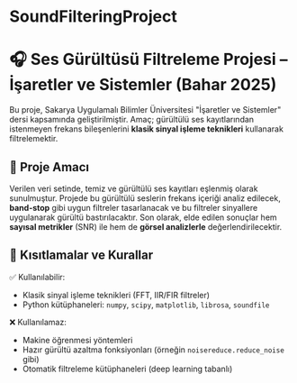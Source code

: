 # SoundFilteringProject

# 🎧 Ses Gürültüsü Filtreleme Projesi – İşaretler ve Sistemler (Bahar 2025)

Bu proje, Sakarya Uygulamalı Bilimler Üniversitesi "İşaretler ve Sistemler" dersi kapsamında geliştirilmiştir. Amaç; gürültülü ses kayıtlarından istenmeyen frekans bileşenlerini **klasik sinyal işleme teknikleri** kullanarak filtrelemektir.

## 📌 Proje Amacı

Verilen veri setinde, temiz ve gürültülü ses kayıtları eşlenmiş olarak sunulmuştur. Projede bu gürültülü seslerin frekans içeriği analiz edilecek, **band-stop** gibi uygun filtreler tasarlanacak ve bu filtreler sinyallere uygulanarak gürültü bastırılacaktır. Son olarak, elde edilen sonuçlar hem **sayısal metrikler** (SNR) ile hem de **görsel analizlerle** değerlendirilecektir.

## 🧠 Kısıtlamalar ve Kurallar

✅ Kullanılabilir:
- Klasik sinyal işleme teknikleri (FFT, IIR/FIR filtreler)
- Python kütüphaneleri: `numpy`, `scipy`, `matplotlib`, `librosa`, `soundfile`

❌ Kullanılamaz:
- Makine öğrenmesi yöntemleri
- Hazır gürültü azaltma fonksiyonları (örneğin `noisereduce.reduce_noise` gibi)
- Otomatik filtreleme kütüphaneleri (deep learning tabanlı)

